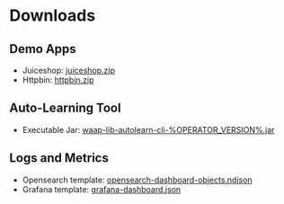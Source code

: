 # Downloads

## Demo Apps

- Juiceshop: [juiceshop.zip]
- Httpbin: [httpbin.zip]

## Auto-Learning Tool

- Executable Jar: [waap-lib-autolearn-cli-%OPERATOR_VERSION%.jar]

## Logs and Metrics

- Opensearch template: [opensearch-dashboard-objects.ndjson]
- Grafana template: [grafana-dashboard.json]

[opensearch-dashboard-objects.ndjson]: files/opensearch-dashboard-objects.ndjson
[grafana-dashboard.json]: files/grafana-dashboard.json
[values.yaml]: files/values.yaml
[juiceshop.zip]: files/juiceshop.zip
[httpbin.zip]: files/httpbin.zip
[waap-lib-autolearn-cli-%OPERATOR_VERSION%.jar]: files/waap-lib-autolearn-cli-%OPERATOR_VERSION%.jar
